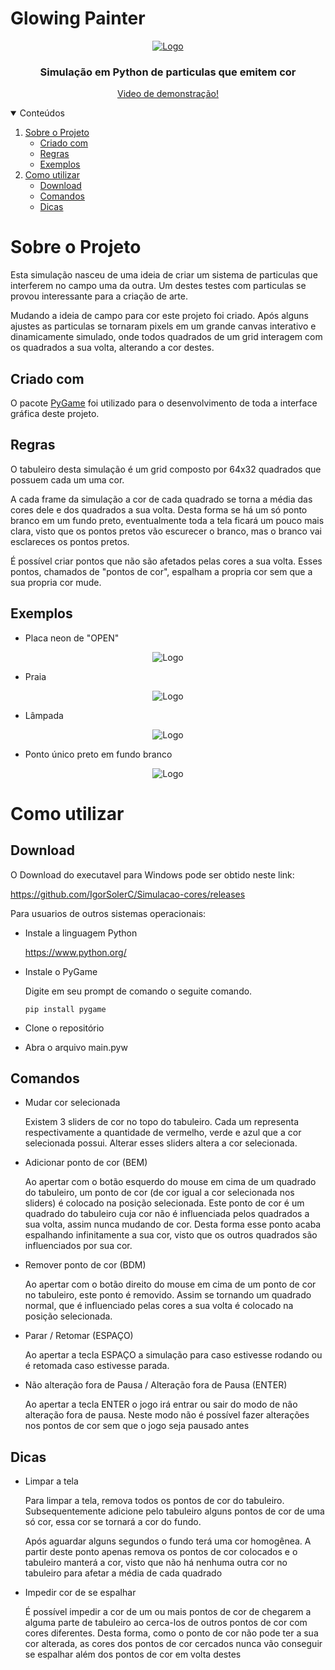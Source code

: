 # Glowing Painter

<!-- LOGO -->
<p align="center">
  <a href="https://github.com/IgorSolerC/Simulacao-cores">
    <img src="Imagens/luz.png" alt="Logo">
  </a>
  <h3 align="center">Simulação em Python de particulas que emitem cor</h3>
  <p align="center">
    <a href ="https://youtu.be/Oo_BPsrD5LE">
      Video de demonstração!
    </a>
  </p>
</p>

<!-- TABELA DE CONTEUDO -->
<details open="open">
  <summary>Conteúdos</summary>
  <ol>
    <li>
      <a href="#sobre-o-projeto">Sobre o Projeto</a>
      <ul>
        <li><a href="#criado-com">Criado com</a></li>
      </ul>
      <ul>
        <li><a href="#regras">Regras</a></li>
      </ul>
      <ul>
        <li><a href="#exemplos">Exemplos</a></li>
      </ul>
    </li>
    <li>
      <a href="#como-utilizar">Como utilizar</a>
      <ul>
        <li><a href="#download">Download</a></li>
      </ul>
      <ul>
        <li><a href="#comandos">Comandos</a></li>
      </ul>
      <ul>
        <li><a href="#dicas">Dicas</a></li>
      </ul>
    </li>
  </ol>
</details>  

# Sobre o Projeto

Esta simulação nasceu de uma ideia de criar um sistema de particulas que interferem no campo uma da outra. Um destes testes com particulas se provou interessante para a criação de arte. 

Mudando a ideia de campo para cor este projeto foi criado. Após alguns ajustes as particulas se tornaram pixels em um grande canvas interativo e dinamicamente simulado, onde todos quadrados de um grid interagem com os quadrados a sua volta, alterando a cor destes.

## Criado com

O pacote [PyGame](https://www.pygame.org/) foi utilizado para o desenvolvimento de toda a interface gráfica deste projeto.

## Regras

O tabuleiro desta simulação é um grid composto por 64x32 quadrados que possuem cada um uma cor.

A cada frame da simulação a cor de cada quadrado se torna a média das cores dele e dos quadrados a sua volta. Desta forma se há um só ponto branco em um fundo preto, eventualmente toda a tela ficará um pouco mais clara, visto que os pontos pretos vão escurecer o branco, mas o branco vai esclareces os pontos pretos.

É possível criar pontos que não são afetados pelas cores a sua volta. Esses pontos, chamados de "pontos de cor", espalham a propria cor sem que a sua propria cor mude.

## Exemplos

* Placa neon de "OPEN"

<p align="center">
<img src="Imagens/open.png" alt="Logo">
</p>

* Praia

<p align="center">
<img src="Imagens/praia.png" alt="Logo">
</p>

* Lâmpada

<p align="center">
<img src="Imagens/lampada.png" alt="Logo">
</p>

* Ponto único preto em fundo branco

<p align="center">
<img src="Imagens/pontoPreto.png" alt="Logo">
</p>

# Como utilizar

## Download

O Download do executavel para Windows pode ser obtido neste link: 

https://github.com/IgorSolerC/Simulacao-cores/releases

Para usuarios de outros sistemas operacionais:
* Instale a linguagem Python

  https://www.python.org/

* Instale o PyGame

  Digite em seu prompt de comando o seguite comando.

  `pip install pygame`
 
* Clone o repositório
 
* Abra o arquivo main.pyw

## Comandos

* Mudar cor selecionada

  Existem 3 sliders de cor no topo do tabuleiro. Cada um representa respectivamente a quantidade de vermelho, verde e azul que a cor selecionada possui. Alterar esses sliders altera a cor selecionada.

* Adicionar ponto de cor (BEM)

  Ao apertar com o botão esquerdo do mouse em cima de um quadrado do tabuleiro, um ponto de cor (de cor igual a cor selecionada nos sliders) é colocado na posição selecionada.
  Este ponto de cor é um quadrado do tabuleiro cuja cor não é influenciada pelos quadrados a sua volta, assim nunca mudando de cor.
  Desta forma esse ponto acaba espalhando infinitamente a sua cor, visto que os outros quadrados são influenciados por sua cor.
  
* Remover ponto de cor (BDM)

  Ao apertar com o botão direito do mouse em cima de um ponto de cor no tabuleiro, este ponto é removido. Assim se tornando um quadrado normal, que é influenciado pelas cores a sua volta é colocado na posição selecionada.
  
* Parar / Retomar (ESPAÇO)

  Ao apertar a tecla ESPAÇO a simulação para caso estivesse rodando ou é retomada caso estivesse parada.
  
  
* Não alteração fora de Pausa / Alteração fora de Pausa (ENTER)

  Ao apertar a tecla ENTER o jogo irá entrar ou sair do modo de não alteração fora de pausa. Neste modo não é possível fazer alterações nos pontos de cor sem que o jogo seja pausado antes
  
## Dicas
 
* Limpar a tela

  Para limpar a tela, remova todos os pontos de cor do tabuleiro. Subsequentemente adicione pelo tabuleiro alguns pontos de cor de uma só cor, essa cor se tornará a cor do fundo.
  
  Após aguardar alguns segundos o fundo terá uma cor homogênea. A partir deste ponto apenas remova os pontos de cor colocados e o tabuleiro manterá a cor, visto que não há nenhuma outra cor no tabuleiro para afetar a média de cada quadrado
  
* Impedir cor de se espalhar

  É possível impedir a cor de um ou mais pontos de cor de chegarem a alguma parte de tabuleiro ao cerca-los de outros pontos de cor com cores diferentes. Desta forma, como o ponto de cor não pode ter a sua cor alterada, as cores dos pontos de cor cercados nunca vão conseguir se espalhar além dos pontos de cor em volta destes
